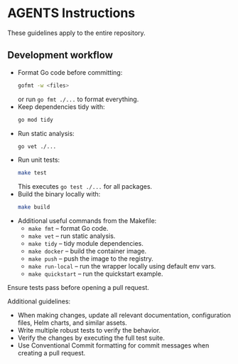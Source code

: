 # AGENTS Instructions

These guidelines apply to the entire repository.

## Development workflow

- Format Go code before committing:
  ```bash
  gofmt -w <files>
  ```
  or run `go fmt ./...` to format everything.
- Keep dependencies tidy with:
  ```bash
  go mod tidy
  ```
- Run static analysis:
  ```bash
  go vet ./...
  ```
- Run unit tests:
  ```bash
  make test
  ```
  This executes `go test ./...` for all packages.
- Build the binary locally with:
  ```bash
  make build
  ```
- Additional useful commands from the Makefile:
  - `make fmt` – format Go code.
  - `make vet` – run static analysis.
  - `make tidy` – tidy module dependencies.
  - `make docker` – build the container image.
  - `make push` – push the image to the registry.
  - `make run-local` – run the wrapper locally using default env vars.
  - `make quickstart` – run the quickstart example.

Ensure tests pass before opening a pull request.

Additional guidelines:

- When making changes, update all relevant documentation, configuration files, Helm charts, and similar assets.
- Write multiple robust tests to verify the behavior.
- Verify the changes by executing the full test suite.
- Use Conventional Commit formatting for commit messages when creating a pull request.
